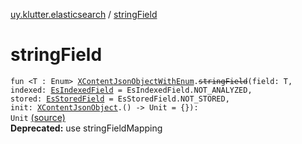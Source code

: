 [uy.klutter.elasticsearch](index.md) / [stringField](.)


# stringField
<code>fun <T : Enum<T>> [XContentJsonObjectWithEnum](-x-content-json-object-with-enum/index.md)<T>.~~stringField~~(field: T, indexed: [EsIndexedField](-es-indexed-field/index.md) = EsIndexedField.NOT_ANALYZED, stored: [EsStoredField](-es-stored-field/index.md) = EsStoredField.NOT_STORED, init: [XContentJsonObject](-x-content-json-object/index.md).() -> Unit = {}): Unit</code> [(source)](https://github.com/kohesive/klutter/blob/master/elasticsearch-jdk7/src/main/kotlin/uy/klutter/elasticsearch/Mappings.kt#L67)<br/>**Deprecated:** use stringFieldMapping



